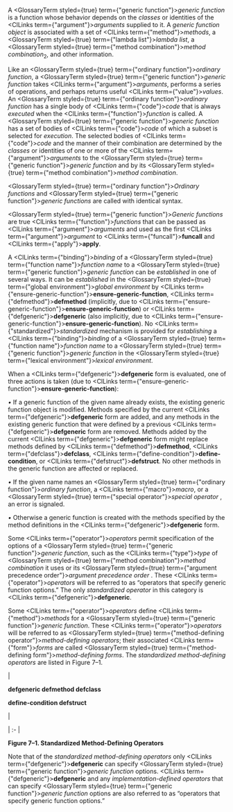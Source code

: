  



A <GlossaryTerm styled={true} term={"generic function"}><i>generic function</i></GlossaryTerm> is a function whose behavior depends on the *classes* or identities of the <ClLinks  term={"argument"}><i>arguments</i></ClLinks> supplied to it. A *generic function object* is associated with a set of <ClLinks  term={"method"}><i>methods</i></ClLinks>, a <GlossaryTerm styled={true} term={"lambda list"}><i>lambda list</i></GlossaryTerm>, a <GlossaryTerm styled={true} term={"method combination"}><i>method combination</i></GlossaryTerm><sub>2</sub>, and other information. 



Like an <GlossaryTerm styled={true} term={"ordinary function"}><i>ordinary function</i></GlossaryTerm>, a <GlossaryTerm styled={true} term={"generic function"}><i>generic function</i></GlossaryTerm> takes <ClLinks  term={"argument"}><i>arguments</i></ClLinks>, performs a series of operations, and perhaps returns useful <ClLinks  term={"value"}><i>values</i></ClLinks>. An <GlossaryTerm styled={true} term={"ordinary function"}><i>ordinary function</i></GlossaryTerm> has a single body of <ClLinks  term={"code"}><i>code</i></ClLinks> that is always *executed* when the <ClLinks  term={"function"}><i>function</i></ClLinks> is called. A <GlossaryTerm styled={true} term={"generic function"}><i>generic function</i></GlossaryTerm> has a set of bodies of <ClLinks  term={"code"}><i>code</i></ClLinks> of which a subset is selected for *execution*. The selected bodies of <ClLinks  term={"code"}><i>code</i></ClLinks> and the manner of their combination are determined by the *classes* or identities of one or more of the <ClLinks  term={"argument"}><i>arguments</i></ClLinks> to the <GlossaryTerm styled={true} term={"generic function"}><i>generic function</i></GlossaryTerm> and by its <GlossaryTerm styled={true} term={"method combination"}><i>method combination</i></GlossaryTerm>. 



<GlossaryTerm styled={true} term={"ordinary function"}><i>Ordinary functions</i></GlossaryTerm> and <GlossaryTerm styled={true} term={"generic function"}><i>generic functions</i></GlossaryTerm> are called with identical syntax. 



<GlossaryTerm styled={true} term={"generic function"}><i>Generic functions</i></GlossaryTerm> are true <ClLinks  term={"function"}><i>functions</i></ClLinks> that can be passed as <ClLinks  term={"argument"}><i>arguments</i></ClLinks> and used as the first <ClLinks  term={"argument"}><i>argument</i></ClLinks> to <ClLinks  term={"funcall"}><b>funcall</b></ClLinks> and <ClLinks  term={"apply"}><b>apply</b></ClLinks>. 



A <ClLinks  term={"binding"}><i>binding</i></ClLinks> of a <GlossaryTerm styled={true} term={"function name"}><i>function name</i></GlossaryTerm> to a <GlossaryTerm styled={true} term={"generic function"}><i>generic function</i></GlossaryTerm> can be *established* in one of several ways. It can be *established* in the <GlossaryTerm styled={true} term={"global environment"}><i>global environment</i></GlossaryTerm> by <ClLinks  term={"ensure-generic-function"}><b>ensure-generic-function</b></ClLinks>, <ClLinks  term={"defmethod"}><b>defmethod</b></ClLinks> (implicitly, due to <ClLinks  term={"ensure-generic-function"}><b>ensure-generic-function</b></ClLinks>) or <ClLinks  term={"defgeneric"}><b>defgeneric</b></ClLinks> (also implicitly, due to <ClLinks  term={"ensure-generic-function"}><b>ensure-generic-function</b></ClLinks>). No <ClLinks  term={"standardized"}><i>standardized</i></ClLinks> mechanism is provided for *establishing* a <ClLinks  term={"binding"}><i>binding</i></ClLinks> of a <GlossaryTerm styled={true} term={"function name"}><i>function name</i></GlossaryTerm> to a <GlossaryTerm styled={true} term={"generic function"}><i>generic function</i></GlossaryTerm> in the <GlossaryTerm styled={true} term={"lexical environment"}><i>lexical environment</i></GlossaryTerm>. 



When a <ClLinks  term={"defgeneric"}><b>defgeneric</b></ClLinks> form is evaluated, one of three actions is taken (due to <ClLinks  term={"ensure-generic-function"}><b>ensure-generic-function</b></ClLinks>): 



*•* If a generic function of the given name already exists, the existing generic function object is modified. Methods specified by the current <ClLinks  term={"defgeneric"}><b>defgeneric</b></ClLinks> form are added, and any methods in the existing generic function that were defined by a previous <ClLinks  term={"defgeneric"}><b>defgeneric</b></ClLinks> form are removed. Methods added by the current <ClLinks  term={"defgeneric"}><b>defgeneric</b></ClLinks> form might replace methods defined by <ClLinks  term={"defmethod"}><b>defmethod</b></ClLinks>, <ClLinks  term={"defclass"}><b>defclass</b></ClLinks>, <ClLinks  term={"define-condition"}><b>define-condition</b></ClLinks>, or <ClLinks  term={"defstruct"}><b>defstruct</b></ClLinks>. No other methods in the generic function are affected or replaced. 



*•* If the given name names an <GlossaryTerm styled={true} term={"ordinary function"}><i>ordinary function</i></GlossaryTerm>, a <ClLinks  term={"macro"}><i>macro</i></ClLinks>, or a <GlossaryTerm styled={true} term={"special operator"}><i>special operator</i></GlossaryTerm> , an error is signaled. 



*•* Otherwise a generic function is created with the methods specified by the method definitions in the <ClLinks  term={"defgeneric"}><b>defgeneric</b></ClLinks> form. 



Some <ClLinks  term={"operator"}><i>operators</i></ClLinks> permit specification of the options of a <GlossaryTerm styled={true} term={"generic function"}><i>generic function</i></GlossaryTerm>, such as the <ClLinks  term={"type"}><i>type</i></ClLinks> of <GlossaryTerm styled={true} term={"method combination"}><i>method combination</i></GlossaryTerm> it uses or its <GlossaryTerm styled={true} term={"argument precedence order"}><i>argument precedence order</i></GlossaryTerm> . These <ClLinks  term={"operator"}><i>operators</i></ClLinks> will be referred to as “operators that specify generic function options.” The only *standardized operator* in this category is <ClLinks  term={"defgeneric"}><b>defgeneric</b></ClLinks>. 







 



 



Some <ClLinks  term={"operator"}><i>operators</i></ClLinks> define <ClLinks  term={"method"}><i>methods</i></ClLinks> for a <GlossaryTerm styled={true} term={"generic function"}><i>generic function</i></GlossaryTerm>. These <ClLinks  term={"operator"}><i>operators</i></ClLinks> will be referred to as <GlossaryTerm styled={true} term={"method-defining operator"}><i>method-defining operators</i></GlossaryTerm>; their associated <ClLinks  term={"form"}><i>forms</i></ClLinks> are called <GlossaryTerm styled={true} term={"method-defining form"}><i>method-defining forms</i></GlossaryTerm>. The *standardized method-defining operators* are listed in Figure 7–1. 



|<p>**defgeneric defmethod defclass** </p><p>**define-condition defstruct**</p>|

| :- |





**Figure 7–1. Standardized Method-Defining Operators** 



Note that of the *standardized method-defining operators* only <ClLinks  term={"defgeneric"}><b>defgeneric</b></ClLinks> can specify <GlossaryTerm styled={true} term={"generic function"}><i>generic function</i></GlossaryTerm> options. <ClLinks  term={"defgeneric"}><b>defgeneric</b></ClLinks> and any *implementation-defined operators* that can specify <GlossaryTerm styled={true} term={"generic function"}><i>generic function</i></GlossaryTerm> options are also referred to as “operators that specify generic function options.” 



